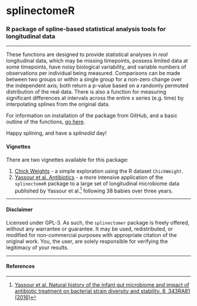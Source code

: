 # splinectomeR
### R package of spline-based statistical analysis tools for longitudinal data
***
These functions are designed to provide statistical analyses in _real_ longitudinal data, which may be missing timepoints, possess limited data at some timepoints, have noisy biological variability, and variable numbers of observations per individual being measured. Comparisons can be made between two groups or within a single group for a non-zero change over the independent axis; both return a p-value based on a randomly permuted distribution of the real data. There is also a function for measuring significant differences at intervals across the entire x series (e.g. time) by interpolating splines from the original data.  
  
For information on installation of the package from GitHub, and a basic outline of the functions, [go here](installation_introduction.md).  
  
Happy splining, and have a _splinedid_ day!
  
#### Vignettes
There are two vignettes available for this package:
1. [Chick Weights](chickweights_web.html) - a simple exploration using the R dataset `ChickWeight`.
1. [Yassour et al. Antibiotics](yassour_antibiotics_web.html) - a more intensive application of the `splinectomeR` package to a large set of longitudinal microbiome data published by Yassour et al.[^1] following 38 babies over three years.
  
***  
  
[^1]: [Yassour et al. Natural history of the infant gut microbiome and impact of antibiotic treatment on bacterial strain diversity and stability. 8, 343RA81 (2016)](http://stm.sciencemag.org/content/8/343/343ra81.short)  
  
  
  
#### Disclaimer
Licensed under GPL-3. As such, the `splinectomer` package is freely offered, without any warrantee or guarantee. It may be used, redistributed, or modified for non-commercial purposes with appropriate citation of the original work. You, the user, are solely responsible for verifying the legitimacy of your results.  
  
***
#### References
